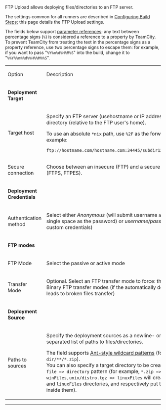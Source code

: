 [//]: # (title: FTP Upload)
[//]: # (auxiliary-id: FTP Upload)
FTP Upload allows deploying files/directories to an FTP server.
 
The settings common for all runners are described in [Configuring Build Steps](configuring-build-steps.md); this page details the FTP Upload settings. 

The fields below support [parameter references](predefined-build-parameters.md): any text between percentage signs (`%`) is considered a reference to a property by TeamCity. To prevent TeamCity from treating the text in the percentage signs as a property reference, use two percentage signs to escape them: for example, if you want to pass "`%Y%m%d%H%M%S`" into the build, change it to "`%%Y%%m%%d%%H%%M%%S`".

<table><tr>

<td width="200">

Option

</td>

<td>

Description

</td></tr><tr>

<td>

__Deployment Target__

</td>

<td></td>

</tr><tr>

<td>

Target host

</td>

<td>

Specify an FTP server (usehostname or IP address) and a remote directory (relative to the FTP user's home).

To use an absolute `*nix` path, use `%2F` as the forward slash. For example:

```Shell
ftp://hostname.com/hostname.com:34445/subdir127.0.0.1/%2Fetc/

```


</td></tr><tr>

<td>

Secure connection

</td>

<td>

Choose between an insecure (FTP) and a secure connection (FTPS, FTPES).


</td></tr><tr>

<td>

__Deployment Credentials__

</td>

<td></td>

</tr><tr>

<td>

Authentication method

</td>

<td>

Select either _Anonymous_ (will submit username `anonymous` and a single space as the password) or _username/password_ (for custom credentials)

</td></tr><tr>

<td>

__FTP modes__

</td>

<td></td>

</tr><tr>

<td>

FTP Mode

</td>

<td>

Select the passive or active mode

</td></tr><tr>

<td>

Transfer Mode

</td>

<td>

Optional. Select an FTP transfer mode to force:  the ASCII or Binary FTP transfer modes (if the automatically detected mode leads to broken files transfer)

</td></tr><tr>

<td>

__Deployment Source__

</td>

<td></td>

</tr><tr>

<td>

Paths to sources

</td>

<td>

Specify the deployment sources as a newline- or comma-separated list of paths to files/directories.

The field supports [Ant-style wildcard patterns](wildcards.md#Antlike+Wildcards) (for example, `dir/**/*.zip`).   
You can also specify a target directory to be created using the `file => directory` pattern (for example, `*.zip => winFiles,unix/distro.tgz => linuxFiles` will create the `winFiles` and `linuxFiles` directories, and respectively put the declared files inside them).

</td></tr></table>

__ __